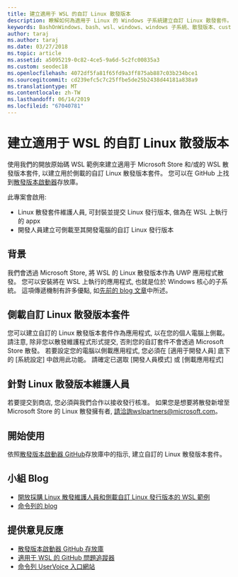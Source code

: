 ```yaml
---
title: 建立適用于 WSL 的自訂 Linux 散發版本
description: 瞭解如何為適用于 Linux 的 Windows 子系統建立自訂 Linux 散發套件。
keywords: BashOnWindows、bash、wsl、windows、windows 子系統、散發版本、custom
author: taraj
ms.author: taraj
ms.date: 03/27/2018
ms.topic: article
ms.assetid: a5095219-0c82-4ce5-9a6d-5c2fc00835a3
ms.custom: seodec18
ms.openlocfilehash: 4072df5fa81f65fd9a3ff875ab887c03b234bce1
ms.sourcegitcommit: cd239efc5c7c25ffbe5de25b2438d44181a838a9
ms.translationtype: MT
ms.contentlocale: zh-TW
ms.lasthandoff: 06/14/2019
ms.locfileid: "67040781"
---
```

# <a name="creating-a-custom-linux-distro-for-wsl"></a>建立適用于 WSL 的自訂 Linux 散發版本

使用我們的開放原始碼 WSL 範例來建立適用于 Microsoft Store 和/或的 WSL 散發版本套件, 以建立用於側載的自訂 Linux 散發版本套件。 您可以在 GitHub 上找到[散發版本啟動器](https://github.com/Microsoft/WSL-DistroLauncher)存放庫。

此專案會啟用:
* Linux 散發套件維護人員, 可封裝並提交 Linux 發行版本, 做為在 WSL 上執行的 appx
* 開發人員建立可側載至其開發電腦的自訂 Linux 發行版本

## <a name="background"></a>背景
我們會透過 Microsoft Store, 將 WSL 的 Linux 散發版本作為 UWP 應用程式散發。 您可以安裝將在 WSL 上執行的應用程式, 也就是位於 Windows 核心的子系統。 這項傳遞機制有許多優點, 如[先前的 blog 文章](https://blogs.msdn.microsoft.com/commandline/2017/07/10/ubuntu-now-available-from-the-windows-store/)中所述。

## <a name="sideloading-a-custom-linux-distro-package"></a>側載自訂 Linux 散發版本套件
您可以建立自訂的 Linux 散發版本套件作為應用程式, 以在您的個人電腦上側載。 請注意, 除非您以散發維護程式形式提交, 否則您的自訂套件不會透過 Microsoft Store 散發。
若要設定您的電腦以側載應用程式, 您必須在 [適用于開發人員] 底下的 [系統設定] 中啟用此功能。  請確定已選取 [開發人員模式] 或 [側載應用程式]

## <a name="for-linux-distro-maintainers"></a>針對 Linux 散發版本維護人員
若要提交到商店, 您必須與我們合作以接收發行核准。 如果您是想要將散發新增至 Microsoft Store 的 Linux 散發擁有者, 請洽詢wslpartners@microsoft.com。

## <a name="getting-started"></a>開始使用
依照[散發版本啟動器 GitHub](https://github.com/Microsoft/WSL-DistroLauncher)存放庫中的指示, 建立自訂的 Linux 散發版本套件。

 
## <a name="team-blogs"></a>小組 Blog
*  [開放採購 Linux 散發維護人員和側載自訂 Linux 發行版本的 WSL 範例](https://blogs.msdn.microsoft.com/commandline/2018/03/26/wsl-distro-launcher/)
* [命令列的 blog](https://blogs.msdn.microsoft.com/commandline/)

## <a name="provide-feedback"></a>提供意見反應
* [散發版本啟動器 GitHub 存放庫](https://github.com/Microsoft/WSL-DistroLauncher)
* [適用于 WSL 的 GitHub 問題追蹤器](https://github.com/Microsoft/BashOnWindows/issues)
* [命令列 UserVoice 入口網站](https://wpdev.uservoice.com/forums/266908-command-prompt-console-bash-on-ubuntu-on-windo/category/161892-bash)
